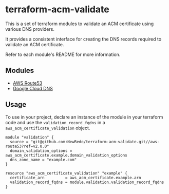terraform-acm-validate
======================

This is a set of terraform modules to validate an ACM certificate using various DNS providers.

It provides a consistent interface for creating the DNS records required to validate an ACM 
certificate.

Refer to each module's README for more information.

## Modules

* [AWS Route53](aws-route53/README.md)
* [Google Cloud DNS](google-cloud-dns/README.md)

## Usage

To use in your project, declare an instance of the module in your terraform code and use the 
`validation_record_fqdns` in a `aws_acm_certificate_validation` object.

```hcl
module "validation" {
  source = "git@github.com:NewRedo/terraform-acm-validate.git//aws-route53?ref=v2.0.0"
  domain_validation_options = aws_acm_certificate.example.domain_validation_options
  dns_zone_name = "example.com"
}

resource "aws_acm_certificate_validation" "example" {
  certificate_arn         = aws_acm_certificate.example.arn
  validation_record_fqdns = module.validation.validation_record_fqdns
}
```
